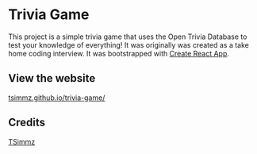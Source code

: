 # Trivia Game
This project is a simple trivia game that uses the Open Trivia Database to test your knowledge of everything! It was originally was created as a take home coding interview. It was bootstrapped with [Create React App](https://github.com/facebook/create-react-app).

## View the website
[tsimmz.github.io/trivia-game/](http://tsimmz.github.io/trivia-game/)

## Credits
[TSimmz](https://github.com/tsimmz)
